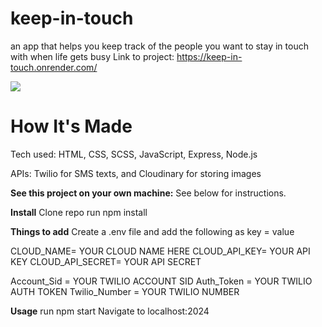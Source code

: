 # keep-in-touch
an app that helps you keep track of the people you want to stay in touch with when life gets busy
Link to project: https://keep-in-touch.onrender.com/

<img src="/img/keepInTouch.png">


# How It's Made
Tech used: HTML, CSS, SCSS, JavaScript, Express, Node.js

APIs:  Twilio for SMS texts, and Cloudinary for storing images 

  <strong>See this project on your own machine:</strong>
See below for instructions.
 
  <strong>Install</strong>
Clone repo
run npm install

  <strong>Things to add</strong>
Create a .env file and add the following as key = value

CLOUD_NAME= YOUR CLOUD NAME HERE
CLOUD_API_KEY= YOUR API KEY
CLOUD_API_SECRET= YOUR API SECRET

Account_Sid = YOUR  TWILIO ACCOUNT SID
Auth_Token = YOUR TWILIO AUTH TOKEN
Twilio_Number = YOUR TWILIO NUMBER



  <strong>Usage</strong>
run npm start
Navigate to localhost:2024
